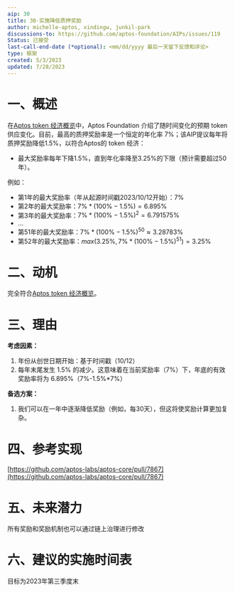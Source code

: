 ```yaml
---
aip: 30
title: 30-实施降低质押奖励
author: michelle-aptos, xindingw, junkil-park
discussions-to: https://github.com/aptos-foundation/AIPs/issues/119
Status: 已接受
last-call-end-date (*optional): <mm/dd/yyyy 最后一天留下反馈和评论>
type: 框架
created: 5/3/2023
updated: 7/28/2023
---
```

# 一、概述

在[Aptos token 经济概览](https://aptosfoundation.org/currents/aptos-tokenomics-overview)中，Aptos Foundation 介绍了随时间变化的预期 token 供应变化。目前，最高的质押奖励率是一个恒定的年化率 $7\%$；该AIP提议每年将质押奖励降低1.5%，以符合Aptos的 token 经济：

- 最大奖励率每年下降1.5%，直到年化率降至3.25%的下限（预计需要超过50年）。

例如：
- 第1年的最大奖励率（年从起源时间戳2023/10/12开始）：$7\%$
- 第2年的最大奖励率：$7\% * (100\%-1.5\%) = 6.895\%$
- 第3年的最大奖励率：$7\% * (100\%-1.5\%)^2 = 6.791575\%$
- ...
- 第51年的最大奖励率：$7\% * (100\%-1.5\%)^50 \approx 3.28783\%$
- 第52年的最大奖励率：$max(3.25\%, 7\% * (100\%-1.5\%)^{51}) = 3.25\%$​



# 二、动机

完全符合[Aptos token 经济概览](https://aptosfoundation.org/currents/aptos-tokenomics-overview)。



# 三、理由

**考虑因素：**

1. 年份从创世日期开始：基于时间戳（10/12）
2. 每年末尾发生 1.5% 的减少。这意味着在当前奖励率（7%）下，年底的有效奖励率将为 $6.895\%$（7%-1.5%*7%）

**备选方案：**

1. 我们可以在一年中逐渐降低奖励（例如，每30天），但这将使奖励计算更加复杂。



# 四、参考实现

[https://github.com/aptos-labs/aptos-core/pull/7867](https://github.com/aptos-labs/aptos-core/pull/7867)



# 五、未来潜力

所有奖励和奖励机制也可以通过链上治理进行修改



# 六、建议的实施时间表

目标为2023年第三季度末
